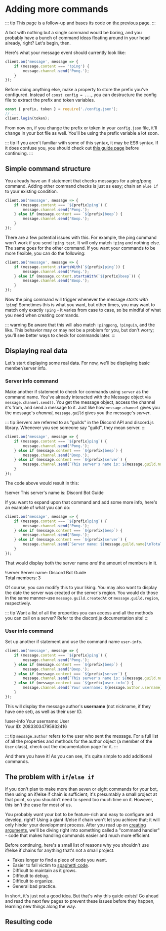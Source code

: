 # Adding more commands

::: tip
This page is a follow-up and bases its code on [the previous page](/creating-your-bot/configuration-files.md).
:::

A bot with nothing but a single command would be boring, and you probably have a bunch of command ideas floating around in your head already, right? Let's begin, then.

Here's what your message event should currently look like:

```js
client.on('message', message => {
	if (message.content === '!ping') {
		message.channel.send('Pong.');
	}
});
```

Before doing anything else, make a property to store the prefix you've configured. Instead of `const config = ...`, you can destructure the config file to extract the prefix and token variables.

```js {1,3}
const { prefix, token } = require('./config.json');
// ...
client.login(token);
```

From now on, if you change the prefix or token in your `config.json` file, it'll change in your bot file as well. You'll be using the prefix variable a lot soon.

::: tip
If you aren't familiar with some of this syntax, it may be ES6 syntax. If it does confuse you, you should check out [this guide page](/additional-info/es6-syntax.md) before continuing.
:::

## Simple command structure

You already have an if statement that checks messages for a ping/pong command. Adding other command checks is just as easy; chain an `else if` to your existing condition.

```js {2-6}
client.on('message', message => {
	if (message.content === `${prefix}ping`) {
		message.channel.send('Pong.');
	} else if (message.content === `${prefix}beep`) {
		message.channel.send('Boop.');
	}
});
```

There are a few potential issues with this. For example, the ping command won't work if you send `!ping test`. It will only match `!ping` and nothing else. The same goes for the other command. If you want your commands to be more flexible, you can do the following:

```js {2-6}
client.on('message', message => {
	if (message.content.startsWith(`${prefix}ping`)) {
		message.channel.send('Pong.');
	} else if (message.content.startsWith(`${prefix}beep`)) {
		message.channel.send('Boop.');
	}
});
```

Now the ping command will trigger whenever the message _starts with_ `!ping`! Sometimes this is what you want, but other times, you may want to match only exactly `!ping` - it varies from case to case, so be mindful of what you need when creating commands.

::: warning
Be aware that this will also match `!pingpong`, `!pinguin`, and the like. This behavior may or may not be a problem for you, but don't worry; you'll see better ways to check for commands later.
:::

## Displaying real data

Let's start displaying some real data. For now, we'll be displaying basic member/server info.

### Server info command

Make another if statement to check for commands using `server` as the command name. You've already interacted with the Message object via `message.channel.send()`. You get the message object, access the channel it's from, and send a message to it. Just like how `message.channel` gives you the message's _channel_, `message.guild` gives you the message's _server_.

::: tip
Servers are referred to as "guilds" in the Discord API and discord.js library. Whenever you see someone say "guild", they mean server.
:::

```js {6-8}
client.on('message', message => {
	if (message.content === `${prefix}ping`) {
		message.channel.send('Pong.');
	} else if (message.content === `${prefix}beep`) {
		message.channel.send('Boop.');
	} else if (message.content === `${prefix}server`) {
		message.channel.send(`This server's name is: ${message.guild.name}`);
	}
});
```

The code above would result in this:

<div is="discord-messages">
	<discord-message profile="user">
		!server
	</discord-message>
	<discord-message profile="bot">
		This server's name is: Discord Bot Guide
	</discord-message>
</div>

If you want to expand upon that command and add some more info, here's an example of what you can do:

```js {6-8}
client.on('message', message => {
	if (message.content === `${prefix}ping`) {
		message.channel.send('Pong.');
	} else if (message.content === `${prefix}beep`) {
		message.channel.send('Boop.');
	} else if (message.content === `${prefix}server`) {
		message.channel.send(`Server name: ${message.guild.name}\nTotal members: ${message.guild.memberCount}`);
	}
});
```

That would display both the server name _and_ the amount of members in it.

<div is="discord-messages">
	<discord-message profile="user">
		!server
	</discord-message>
	<discord-message profile="bot">
		Server name: Discord Bot Guide<br>
		Total members: 3
	</discord-message>
</div>

Of course, you can modify this to your liking. You may also want to display the date the server was created or the server's region. You would do those in the same manner–use `message.guild.createdAt` or `message.guild.region`, respectively.

::: tip
Want a list of all the properties you can access and all the methods you can call on a server? Refer to <docs-link path="class/Guild">the discord.js documentation site</docs-link>!
:::

### User info command

Set up another if statement and use the command name `user-info`.

<!-- eslint-skip -->

```js {8-10}
client.on('message', message => {
	if (message.content === `${prefix}ping`) {
		message.channel.send('Pong.');
	} else if (message.content === `${prefix}beep`) {
		message.channel.send('Boop.');
	} else if (message.content === `${prefix}server`) {
		message.channel.send(`This server's name is: ${message.guild.name}`);
	} else if (message.content === `${prefix}user-info`) {
		message.channel.send(`Your username: ${message.author.username}\nYour ID: ${message.author.id}`);
	}
});
```

This will display the message author's **username** (not nickname, if they have one set), as well as their user ID.

<div is="discord-messages">
	<discord-message profile="user">
		!user-info
	</discord-message>
	<discord-message profile="bot">
		Your username: User <br>
		Your ID: 20833034795932416
	</discord-message>
</div>

::: tip
`message.author` refers to the user who sent the message. For a full list of all the properties and methods for the author object (a member of the `User` class), check out <docs-link path="class/User">the documentation page for it</docs-link>.
:::

And there you have it! As you can see, it's quite simple to add additional commands.

## The problem with `if`/`else if`

If you don't plan to make more than seven or eight commands for your bot, then using an if/else if chain is sufficient; it's presumably a small project at that point, so you shouldn't need to spend too much time on it. However, this isn't the case for most of us.

You probably want your bot to be feature-rich and easy to configure and develop, right? Using a giant if/else if chain won't let you achieve that; it will only hinder your development process. After you read up on [creating arguments](/creating-your-bot/commands-with-user-input.md), we'll be diving right into something called a "command handler" - code that makes handling commands easier and much more efficient.

Before continuing, here's a small list of reasons why you shouldn't use if/else if chains for anything that's not a small project:

* Takes longer to find a piece of code you want.
* Easier to fall victim to [spaghetti code](https://en.wikipedia.org/wiki/Spaghetti_code).
* Difficult to maintain as it grows.
* Difficult to debug.
* Difficult to organize.
* General bad practice.

In short, it's just not a good idea. But that's why this guide exists! Go ahead and read the next few pages to prevent these issues before they happen, learning new things along the way.

## Resulting code

<resulting-code />
